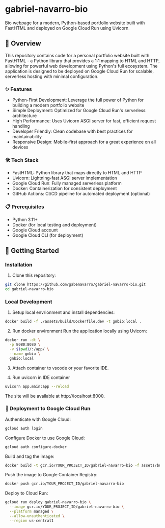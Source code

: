 # gabriel-navarro-bio
Bio webpage for a modern, Python-based portfolio website built with FastHTML and deployed on Google Cloud Run using Uvicorn.
## 🚀 Overview
This repository contains code for a personal portfolio website built with FastHTML - a Python library that provides a 1:1 mapping to HTML and HTTP, allowing for powerful web development using Python's full ecosystem. The application is designed to be deployed on Google Cloud Run for scalable, serverless hosting with minimal configuration.

### ✨ Features

* Python-First Development: Leverage the full power of Python for building a modern portfolio website
* Simple Deployment: Optimized for Google Cloud Run's serverless architecture
* High Performance: Uses Uvicorn ASGI server for fast, efficient request handling
* Developer Friendly: Clean codebase with best practices for maintainability
* Responsive Design: Mobile-first approach for a great experience on all devices

### 🛠️ Tech Stack

* FastHTML: Python library that maps directly to HTML and HTTP
* Uvicorn: Lightning-fast ASGI server implementation
* Google Cloud Run: Fully managed serverless platform
* Docker: Containerization for consistent deployment
* GitHub Actions: CI/CD pipeline for automated deployment (optional)

### 📋 Prerequisites

* Python 3.11+
* Docker (for local testing and deployment)
* Google Cloud account
* Google Cloud CLI (for deployment)



## 🚦 Getting Started

### Installation

1. Clone this repository:
```bash
git clone https://github.com/gabenavarro/gabriel-navarro-bio.git
cd gabriel-navarro-bio
```

### Local Development

1. Setup local envrionment and install dependencies:
```bash
docker build -f ./assets/build/Dockerfile.dev -t gnbio:local . 
```

2. Run docker environment
Run the application locally using Uvicorn:
```bash
docker run -dt \
  -p 8080:8080 \
  -v $(pwd)/:/app/ \
  --name gnbio \
  gnbio:local
```

3. Attach container to vscode or your favorite IDE.

3. Run uvicorn in IDE container
```bash
uvicorn app.main:app --reload
```

The site will be available at http://localhost:8000.


### 🚢 Deployment to Google Cloud Run

Authenticate with Google Cloud:
```bash
gcloud auth login
```
Configure Docker to use Google Cloud:
```bash
gcloud auth configure-docker
```

Build and tag the image:
```bash
docker build -t gcr.io/YOUR_PROJECT_ID/gabriel-navarro-bio -f assets/build/Dockerfile.prod .
```

Push the image to Google Container Registry:
```bash
docker push gcr.io/YOUR_PROJECT_ID/gabriel-navarro-bio
```

Deploy to Cloud Run:
```bash
gcloud run deploy gabriel-navarro-bio \
  --image gcr.io/YOUR_PROJECT_ID/gabriel-navarro-bio \
  --platform managed \
  --allow-unauthenticated \
  --region us-central1
```


